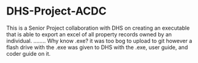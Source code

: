 # DHS-Project-ACDC
This is a Senior Project collaboration with DHS on creating an executable that is able to export an excel of all property records owned by an individual. ........
Why know .exe?
  it was too bog to upload to git however a flash drive with the .exe was given to DHS with the .exe, user guide, and coder guide on it.

